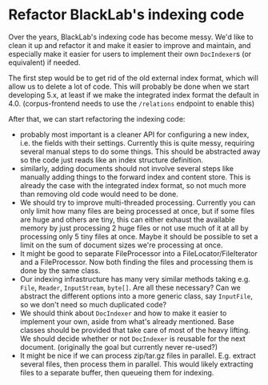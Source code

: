 # Refactor BlackLab's indexing code

Over the years, BlackLab's indexing code has become messy. We'd like to clean it up and refactor it and make it easier to improve and maintain, and especially make it easier for users to implement their own `DocIndexer`s (or equivalent) if needed.

The first step would be to get rid of the old external index format, which will allow us to delete a lot of code. This will probably be done when we start developing 5.x, at least if we make the integrated index format the default in 4.0. (corpus-frontend needs to use the `/relations` endpoint to enable this)

After that, we can start refactoring the indexing code:
- probably most important is a cleaner API for configuring a new index, i.e. the fields with their settings. Currently this is quite messy, requiring several manual steps to do some things. This should be abstracted away so the code just reads like an index structure definition.
- similarly, adding documents should not involve several steps like manually adding things to the forward index and content store. This is already the case with the integrated index format, so not much more than removing old code would need to be done.
- We should try to improve multi-threaded processing. Currently you can only limit how many files are being processed at once, but if some files are huge and others are tiny, this can either exhaust the available memory by just processing 2 huge files or not use much of it at all by processing only 5 tiny files at once. Maybe it should be possible to set a limit on the sum of document sizes we're processing at once.
- It might be good to separate FileProcessor into a FileLocator/FileIterator and a FileProcessor. Now both finding the files and processing them is done by the same class.
- Our indexing infrastructure has many very similar methods taking e.g. `File`, `Reader`, `InputStream`, `byte[]`. Are all these necessary? Can we abstract the different options into a more generic class, say `InputFile`, so we don't need so much duplicated code?
- We should think about `DocIndexer` and how to make it easier to implement your own, aside from what's already mentioned. Base classes should be provided that take care of most of the heavy lifting. We should decide whether or not `DocIndexer` is reusable for the next document. (originally the goal but currently never re-used?)
- It might be nice if we can process zip/tar.gz files in parallel. E.g. extract several files, then process them in parallel. This would likely extracting files to a separate buffer, then queueing them for indexing.
